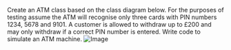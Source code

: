 Create an ATM class based on the class diagram below. For the purposes of testing assume the ATM will recognise only three cards with PIN numbers 1234, 5678 and 9101. A customer is allowed to withdraw up to £200 and may only withdraw if a correct PIN number is entered. Write code to simulate an ATM machine.
![Image](https://raw.githubusercontent.com/CarlBaines/Y2-C-Sharp-Programming-Challenges/master/Classes%20and%20Objects/ATM%20Machine/ATMMachine/Images/Capture.PNG)
